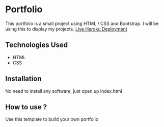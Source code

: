 # Portfolio
This portfolio is a small project using HTML / CSS and Bootstrap. I will be using this to display my projects.
[Live Heroku Deployment](https://portfolio-syedamer.herokuapp.com/)

## Technologies Used

* HTML
* CSS

## Installation
No need to install any software, just open up index.html

## How to use ?

Use this template to build your own portfolio
